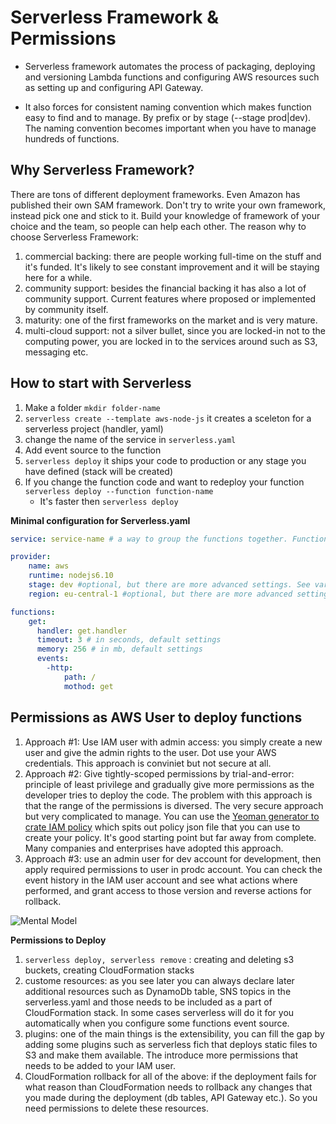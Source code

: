 # Serverless Framework & Permissions

* Serverless framework automates the process of packaging, deploying and versioning Lambda functions and configuring AWS resources such as setting up and configuring API Gateway. 

* It also forces for consistent naming convention which makes function easy to find and to manage. By prefix or by stage (--stage prod|dev). The naming convention becomes important when you have to manage hundreds of functions. 

## Why Serverless Framework?

There are tons of different deployment frameworks. Even Amazon has published their own SAM framework. Don't try to write your own framework, instead pick one and stick to it. Build your knowledge of framework of your choice and the team, so people can help each other. The reason why to choose Serverless Framework:

1. commercial backing: there are people working full-time on the stuff and it's funded. It's likely to see constant improvement and it will be staying here for a while. 
2. community support: besides the financial backing it has also a lot of community support. Current features where proposed or implemented by community itself.
3. maturity: one of the first frameworks on the market and is very mature. 
4. multi-cloud support: not a silver bullet, since you are locked-in not to the computing power, you are locked in to the services around such as S3, messaging etc.

## How to start with Serverless

1. Make a folder `mkdir folder-name`
2. `serverless create --template aws-node-js` it creates a sceleton for a serverless project (handler, yaml)
3. change the name of the service in `serverless.yaml`
4. Add event source to the function
5. `serverless deploy` it ships your code to production or any stage you have defined (stack will be created)
6. If you change the function code and want to redeploy your function `serverless deploy --function function-name`
    + It's faster then `serverless deploy`

**Minimal configuration for Serverless.yaml**
```yaml
service: service-name # a way to group the functions together. Functions deployed as units

provider:
    name: aws
    runtime: nodejs6.10
    stage: dev #optional, but there are more advanced settings. See variables.
    region: eu-central-1 #optional, but there are more advanced settings. See variables.

functions:
    get:
      handler: get.handler
      timeout: 3 # in seconds, default settings
      memory: 256 # in mb, default settings
      events: 
        -http:
            path: /
            mothod: get
```

## Permissions as AWS User to deploy functions

1. Approach #1: Use IAM user with admin access: you simply create a new user and give the admin rights to the user. Dot use your AWS credentials. This approach is conviniet but not secure at all. 
2. Approach #2: Give tightly-scoped permissions by trial-and-error: principle of least privilege and gradually give more permissions as the developer tries to deploy the code. The problem with this approach is that the range of the permissions is diversed. The very secure approach but very complicated to manage. You can use the [Yeoman generator to crate IAM policy](https://github.com/dancrumb/generator-serverless-policy) which spits out policy json file that you can use to create your policy. It's good starting point but far away from complete. Many companies and enterprises have adopted this approach.
3. Approach #3: use an admin user for dev account for development, then apply required permissions to user in prodc account. You can check the event history in the IAM user account and see what actions where performed, and grant access to those version and reverse actions for rollback. 

![Mental Model](https://github.com/mittyo/javascript-pocketguide/blob/master/serverless/production-ready-serverless-course/images/aws-iam-policy-new.png)

**Permissions to Deploy**
 1. `serverless deploy, serverless remove` : creating and deleting s3 buckets, creating CloudFormation stacks
 2. custome resources: as you see later you can always declare later additional resources such as DynamoDb table, SNS topics in the serverless.yaml and those needs to be included as a part of CloudFormation stack. In some cases serverless will do it for you automatically when you configure some functions event source.
 3. plugins: one of the main things is the extensibility, you can fill the gap by adding some plugins such as serverless fich that deploys static files to S3 and make them available. The introduce more permissions that needs to be added to your IAM user.
 4. CloudFormation rollback for all of the above: if the deployment fails for what reason than CloudFormation needs to rollback any changes that you made during the deployment (db tables, API Gateway etc.). So you need permissions to delete these resources. 
